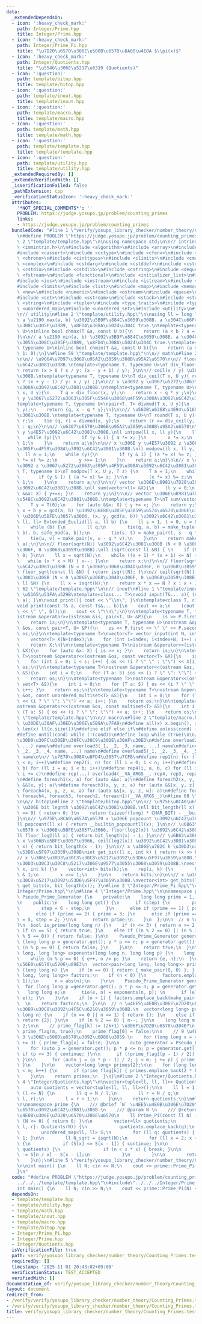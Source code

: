 ```yaml
---
data:
  _extendedDependsOn:
  - icon: ':heavy_check_mark:'
    path: Integer/Prime.hpp
    title: Integer/Prime.hpp
  - icon: ':heavy_check_mark:'
    path: Integer/Prime_Pi.hpp
    title: "\u7D20\u6570\u306E\u500B\u6570\u8A08\u4E0A $\\pi(x)$"
  - icon: ':heavy_check_mark:'
    path: Integer/Quotients.hpp
    title: "\u5546\u306E\u5217\u6319 (Quotients)"
  - icon: ':question:'
    path: template/bitop.hpp
    title: template/bitop.hpp
  - icon: ':question:'
    path: template/inout.hpp
    title: template/inout.hpp
  - icon: ':question:'
    path: template/macro.hpp
    title: template/macro.hpp
  - icon: ':question:'
    path: template/math.hpp
    title: template/math.hpp
  - icon: ':question:'
    path: template/template.hpp
    title: template/template.hpp
  - icon: ':question:'
    path: template/utility.hpp
    title: template/utility.hpp
  _extendedRequiredBy: []
  _extendedVerifiedWith: []
  _isVerificationFailed: false
  _pathExtension: cpp
  _verificationStatusIcon: ':heavy_check_mark:'
  attributes:
    '*NOT_SPECIAL_COMMENTS*': ''
    PROBLEM: https://judge.yosupo.jp/problem/counting_primes
    links:
    - https://judge.yosupo.jp/problem/counting_primes
  bundledCode: "#line 1 \"verify/yosupo_library_checker/number_theory/Counting_Primes.test.cpp\"\
    \n#define PROBLEM \"https://judge.yosupo.jp/problem/counting_primes\"\n\n#line\
    \ 2 \"template/template.hpp\"\n\nusing namespace std;\n\n// intrinstic\n#include\
    \ <immintrin.h>\n\n#include <algorithm>\n#include <array>\n#include <bitset>\n\
    #include <cassert>\n#include <cctype>\n#include <cfenv>\n#include <cfloat>\n#include\
    \ <chrono>\n#include <cinttypes>\n#include <climits>\n#include <cmath>\n#include\
    \ <complex>\n#include <cstdarg>\n#include <cstddef>\n#include <cstdint>\n#include\
    \ <cstdio>\n#include <cstdlib>\n#include <cstring>\n#include <deque>\n#include\
    \ <fstream>\n#include <functional>\n#include <initializer_list>\n#include <iomanip>\n\
    #include <ios>\n#include <iostream>\n#include <istream>\n#include <iterator>\n\
    #include <limits>\n#include <list>\n#include <map>\n#include <memory>\n#include\
    \ <new>\n#include <numeric>\n#include <ostream>\n#include <queue>\n#include <random>\n\
    #include <set>\n#include <sstream>\n#include <stack>\n#include <streambuf>\n#include\
    \ <string>\n#include <tuple>\n#include <type_traits>\n#include <typeinfo>\n#include\
    \ <unordered_map>\n#include <unordered_set>\n#include <utility>\n#include <vector>\n\
    \n// utility\n#line 2 \"template/utility.hpp\"\n\nusing ll = long long;\n\n//\
    \ a \u2190 max(a, b) \u3092\u5B9F\u884C\u3059\u308B. a \u304C\u66F4\u65B0\u3055\
    \u308C\u305F\u3089, \u8FD4\u308A\u5024\u304C true.\ntemplate<typename T, typename\
    \ U>\ninline bool chmax(T &a, const U b){\n    return (a < b ? a = b, 1: 0);\n\
    }\n\n// a \u2190 min(a, b) \u3092\u5B9F\u884C\u3059\u308B. a \u304C\u66F4\u65B0\
    \u3055\u308C\u305F\u3089, \u8FD4\u308A\u5024\u304C true.\ntemplate<typename T,\
    \ typename U>\ninline bool chmin(T &a, const U b){\n    return (a > b ? a = b,\
    \ 1: 0);\n}\n#line 59 \"template/template.hpp\"\n\n// math\n#line 2 \"template/math.hpp\"\
    \n\n// \u9664\u7B97\u306B\u95A2\u3059\u308B\u95A2\u6570\n\n// floor(x / y) \u3092\
    \u6C42\u3081\u308B.\ntemplate<typename T, typename U>\nT div_floor(T x, U y){\
    \ return (x > 0 ? x / y: (x - y + 1) / y); }\n\n// ceil(x / y) \u3092\u6C42\u3081\
    \u308B.\ntemplate<typename T, typename U>\nT div_ceil(T x, U y){ return (x > 0\
    \ ? (x + y - 1) / y: x / y) ;}\n\n// x \u3092 y \u3067\u5272\u3063\u305F\u4F59\
    \u308A\u3092\u6C42\u3081\u308B.\ntemplate<typename T, typename U>\nT safe_mod(T\
    \ x, U y){\n    T q = div_floor(x, y);\n    return x - q * y ;\n}\n\n// x \u3092\
    \ y \u3067\u5272\u3063\u305F\u5546\u3068\u4F59\u308A\u3092\u6C42\u3081\u308B.\n\
    template<typename T, typename U>\npair<T, T> divmod(T x, U y){\n    T q = div_floor(x,\
    \ y);\n    return {q, x - q * y};\n}\n\n// \u56DB\u6368\u4E94\u5165\u3092\u6C42\
    \u3081\u308B.\ntemplate<typename T, typename U>\nT round(T x, U y){\n    T q,\
    \ r;\n    tie (q, r) = divmod(x, y);\n    return (r >= div_ceil(y, 2)) ? q + 1\
    \ : q;\n}\n\n// \u6307\u6570\u306B\u95A2\u3059\u308B\u95A2\u6570\n\n// x \u306E\
    \ y \u4E57\u3092\u6C42\u3081\u308B.\nll intpow(ll x, ll y){\n    ll a = 1;\n \
    \   while (y){\n        if (y & 1) { a *= x; }\n        x *= x;\n        y >>=\
    \ 1;\n    }\n    return a;\n}\n\n// x \u306E y \u4E57\u3092 z \u3067\u5272\u3063\
    \u305F\u4F59\u308A\u3092\u6C42\u3081\u308B.\nll modpow(ll x, ll y, ll z){\n  \
    \  ll a = 1;\n    while (y){\n        if (y & 1) { (a *= x) %= z; }\n        (x\
    \ *= x) %= z;\n        y >>= 1;\n    }\n    return a;\n}\n\n// x \u306E y \u4E57\
    \u3092 z \u3067\u5272\u3063\u305F\u4F59\u308A\u3092\u6C42\u3081\u308B.\ntemplate<typename\
    \ T, typename U>\nT modpow(T x, U y, T z) {\n    T a = 1;\n    while (y) {\n \
    \       if (y & 1) { (a *= x) %= z; }\n\n        (x *= x) %= z;\n        y >>=\
    \ 1;\n    }\n\n    return a;\n}\n\n// vector \u306E\u8981\u7D20\u306E\u7DCF\u548C\
    \u3092\u6C42\u3081\u308B.\nll sum(vector<ll> &X){\n    ll y = 0;\n    for (auto\
    \ &&x: X) { y+=x; }\n    return y;\n}\n\n// vector \u306E\u8981\u7D20\u306E\u7DCF\
    \u548C\u3092\u6C42\u3081\u308B.\ntemplate<typename T>\nT sum(vector<T> &X){\n\
    \    T y = T(0);\n    for (auto &&x: X) { y += x; }\n    return y;\n}\n\n// a\
    \ x + b y = gcd(a, b) \u3092\u6E80\u305F\u3059\u6574\u6570\u306E\u7D44 (a, b)\
    \ \u306B\u5BFE\u3057\u3066, (x, y, gcd(a, b)) \u3092\u6C42\u3081\u308B.\ntuple<ll,\
    \ ll, ll> Extended_Euclid(ll a, ll b) {\n    ll s = 1, t = 0, u = 0, v = 1;\n\
    \    while (b) {\n        ll q;\n        tie(q, a, b) = make_tuple(div_floor(a,\
    \ b), b, safe_mod(a, b));\n        tie(s, t) = make_pair(t, s - q * t);\n    \
    \    tie(u, v) = make_pair(v, u - q * v);\n    }\n\n    return make_tuple(s, u,\
    \ a);\n}\n\n// floor(sqrt(N)) \u3092\u6C42\u3081\u308B (N < 0 \u306E\u3068\u304D\
    \u306F, 0 \u3068\u3059\u308B).\nll isqrt(const ll &N) { \n    if (N <= 0) { return\
    \ 0; }\n\n    ll x = sqrt(N);\n    while ((x + 1) * (x + 1) <= N) { x++; }\n \
    \   while (x * x > N) { x--; }\n\n    return x;\n}\n\n// floor(sqrt(N)) \u3092\
    \u6C42\u3081\u308B (N < 0 \u306E\u3068\u304D\u306F, 0 \u3068\u3059\u308B).\nll\
    \ floor_sqrt(const ll &N) { return isqrt(N); }\n\n// ceil(sqrt(N)) \u3092\u6C42\
    \u3081\u308B (N < 0 \u306E\u3068\u304D\u306F, 0 \u3068\u3059\u308B).\nll ceil_sqrt(const\
    \ ll &N) {\n    ll x = isqrt(N);\n    return x * x == N ? x : x + 1;\n}\n#line\
    \ 62 \"template/template.hpp\"\n\n// inout\n#line 1 \"template/inout.hpp\"\n//\
    \ \u5165\u51FA\u529B\ntemplate<class... T>\nvoid input(T&... a){ (cin >> ... >>\
    \ a); }\n\nvoid print(){ cout << \"\\n\"; }\n\ntemplate<class T, class... Ts>\n\
    void print(const T& a, const Ts&... b){\n    cout << a;\n    (cout << ... << (cout\
    \ << \" \", b));\n    cout << \"\\n\";\n}\n\ntemplate<typename T, typename U>\n\
    istream &operator>>(istream &is, pair<T, U> &P){\n    is >> P.first >> P.second;\n\
    \    return is;\n}\n\ntemplate<typename T, typename U>\nostream &operator<<(ostream\
    \ &os, const pair<T, U> &P){\n    os << P.first << \" \" << P.second;\n    return\
    \ os;\n}\n\ntemplate<typename T>\nvector<T> vector_input(int N, int index){\n\
    \    vector<T> X(N+index);\n    for (int i=index; i<index+N; i++) cin >> X[i];\n\
    \    return X;\n}\n\ntemplate<typename T>\nistream &operator>>(istream &is, vector<T>\
    \ &X){\n    for (auto &x: X) { is >> x; }\n    return is;\n}\n\ntemplate<typename\
    \ T>\nostream &operator<<(ostream &os, const vector<T> &X){\n    int s = (int)X.size();\n\
    \    for (int i = 0; i < s; i++) { os << (i ? \" \" : \"\") << X[i]; }\n    return\
    \ os;\n}\n\ntemplate<typename T>\nostream &operator<<(ostream &os, const unordered_set<T>\
    \ &S){\n    int i = 0;\n    for (T a: S) {os << (i ? \" \": \"\") << a; i++;}\n\
    \    return os;\n}\n\ntemplate<typename T>\nostream &operator<<(ostream &os, const\
    \ set<T> &S){\n    int i = 0;\n    for (T a: S) { os << (i ? \" \": \"\") << a;\
    \ i++; }\n    return os;\n}\n\ntemplate<typename T>\nostream &operator<<(ostream\
    \ &os, const unordered_multiset<T> &S){\n    int i = 0;\n    for (T a: S) { os\
    \ << (i ? \" \": \"\") << a; i++; }\n    return os;\n}\n\ntemplate<typename T>\n\
    ostream &operator<<(ostream &os, const multiset<T> &S){\n    int i = 0;\n    for\
    \ (T a: S) { os << (i ? \" \": \"\") << a; i++; }\n    return os;\n}\n#line 65\
    \ \"template/template.hpp\"\n\n// macro\n#line 2 \"template/macro.hpp\"\n\n//\
    \ \u30DE\u30AF\u30ED\u306E\u5B9A\u7FA9\n#define all(x) x.begin(), x.end()\n#define\
    \ len(x) ll(x.size())\n#define elif else if\n#define unless(cond) if (!(cond))\n\
    #define until(cond) while (!(cond))\n#define loop while (true)\n\n// \u30AA\u30FC\
    \u30D0\u30FC\u30ED\u30FC\u30C9\u30DE\u30AF\u30ED\n#define overload2(_1, _2, name,\
    \ ...) name\n#define overload3(_1, _2, _3, name, ...) name\n#define overload4(_1,\
    \ _2, _3, _4, name, ...) name\n#define overload5(_1, _2, _3, _4, _5, name, ...)\
    \ name\n\n// \u7E70\u308A\u8FD4\u3057\u7CFB\n#define rep1(n) for (ll i = 0; i\
    \ < n; i++)\n#define rep2(i, n) for (ll i = 0; i < n; i++)\n#define rep3(i, a,\
    \ b) for (ll i = a; i < b; i++)\n#define rep4(i, a, b, c) for (ll i = a; i < b;\
    \ i += c)\n#define rep(...) overload4(__VA_ARGS__, rep4, rep3, rep2, rep1)(__VA_ARGS__)\n\
    \n#define foreach1(x, a) for (auto &&x: a)\n#define foreach2(x, y, a) for (auto\
    \ &&[x, y]: a)\n#define foreach3(x, y, z, a) for (auto &&[x, y, z]: a)\n#define\
    \ foreach4(x, y, z, w, a) for (auto &&[x, y, z, w]: a)\n#define foreach(...) overload5(__VA_ARGS__,\
    \ foreach4, foreach3, foreach2, foreach1)(__VA_ARGS__)\n#line 68 \"template/template.hpp\"\
    \n\n// bitop\n#line 2 \"template/bitop.hpp\"\n\n// \u975E\u8CA0\u6574\u6570 x\
    \ \u306E bit legnth \u3092\u6C42\u3081\u308B.\nll bit_length(ll x) {\n    if (x\
    \ == 0) { return 0; }\n    return (sizeof(long) * CHAR_BIT) - __builtin_clzll(x);\n\
    }\n\n// \u975E\u8CA0\u6574\u6570 x \u306E popcount \u3092\u6C42\u3081\u308B.\n\
    ll popcount(ll x) { return __builtin_popcountll(x); }\n\n// \u6B63\u306E\u6574\
    \u6570 x \u306B\u5BFE\u3057\u3066, floor(log2(x)) \u3092\u6C42\u3081\u308B.\n\
    ll floor_log2(ll x) { return bit_length(x) - 1; }\n\n// \u6B63\u306E\u6574\u6570\
    \ x \u306B\u5BFE\u3057\u3066, ceil(log2(x)) \u3092\u6C42\u3081\u308B.\nll ceil_log2(ll\
    \ x) { return bit_length(x - 1); }\n\n// x \u306E\u7B2C k \u30D3\u30C3\u30C8\u3092\
    \u53D6\u5F97\u3059\u308B\nint get_bit(ll x, int k) { return (x >> k) & 1; }\n\n\
    // x \u306E\u30D3\u30C3\u30C8\u5217\u3092\u53D6\u5F97\u3059\u308B.\n// k \u306F\
    \u30D3\u30C3\u30C8\u5217\u306E\u9577\u3055\u3068\u3059\u308B.\nvector<int> get_bits(ll\
    \ x, int k) {\n    vector<int> bits(k);\n    rep(i, k) {\n        bits[i] = x\
    \ & 1;\n        x >>= 1;\n    }\n\n    return bits;\n}\n\n// x \u306E\u30D3\u30C3\
    \u30C8\u5217\u3092\u53D6\u5F97\u3059\u308B.\nvector<int> get_bits(ll x) { return\
    \ get_bits(x, bit_length(x)); }\n#line 2 \"Integer/Prime_Pi.hpp\"\n\n#line 2 \"\
    Integer/Prime.hpp\"\n\n#line 4 \"Integer/Prime.hpp\"\n\nnamespace prime {\n  class\
    \ Pseudo_Prime_Generator {\n    private:\n    long long prime = 1, step = 0;\n\
    \n    public:\n    long long get() {\n      if (step) {\n        prime += step;\n\
    \        step = 6 - step;\n      }\n      else if (prime == 1) { prime = 2; }\n\
    \      else if (prime == 2) { prime = 3; }\n      else if (prime == 3) { prime\
    \ = 5, step = 2; }\n\n      return prime;\n    }\n  };\n\n  // n \u306F\u7D20\u6570\
    ?\n  bool is_prime(long long n) {\n    if (n <= 3) { return n >= 2; }\n    else\
    \ if (n == 5) { return true; }\n    else if ((n % 2 == 0) || (n % 3 == 0) || (n\
    \ % 5 == 0)) { return false; }\n\n    Pseudo_Prime_Generator generator;\n    for\
    \ (long long p = generator.get(); p * p <= n; p = generator.get()) {\n      if\
    \ (n % p == 0) { return false; }\n    }\n\n    return true;\n  }\n\n  pair<long\
    \ long, long long> exponents(long long n, long long p) {\n    long long e = 0;\n\
    \    while (n % p == 0) { e++, n /= p; }\n    return {e, n};\n  }\n\n  // \u7D20\
    \u56E0\u6570\u5206\u89E3\n  vector<pair<long long, long long>> prime_factorization\
    \ (long long n) {\n    if (n == 0) { return { make_pair(0, 0) }; } \n\n    vector<pair<long\
    \ long, long long>> factors;\n    if (n < 0) {\n      factors.emplace_back(make_pair(-1,\
    \ 1));\n      n = abs(n);\n    }\n\n    Pseudo_Prime_Generator generator;\n  \
    \  for (long long p =generator.get(); p * p <= n; p = generator.get()) {\n   \
    \   long long e;\n      tie(e, n) = exponents(n, p); \n      if (e) { factors.emplace_back(make_pair(p,\
    \ e)); }\n    }\n\n    if (n > 1) { factors.emplace_back(make_pair(n, 1)); }\n\
    \  \n    return factors;\n  }\n\n  // n \u4EE5\u4E0B\u306E\u7D20\u6570\u306E\u30EA\
    \u30B9\u30C8\u3092\u4F5C\u6210\u3059\u308B.\n  vector<long long> prime_list(long\
    \ long n) {\n    if (n == 0 || n == 1) { return {}; }\n    else if (n == 2) {\
    \ return {2}; }\n\n    if (n % 2 == 0) { n--; }\n\n    long long m = (n + 1) /\
    \ 2;\n\n    // prime_flag[k] := (2k+1) \u306F\u7D20\u6570\u304B?\n    vector<bool>\
    \ prime_flag(m, true);\n    prime_flag[0] = false;\n\n    // 9 \u4EE5\u4E0A\u306E\
    \ 3 \u306E\u500D\u6570\u3092\u6D88\u3059.\n    for (long long x = 4; x < m; x\
    \ += 3) { prime_flag[x] = false; }\n\n    auto generator = Pseudo_Prime_Generator();\n\
    \    for (auto p = generator.get(); p * p <= n; p = generator.get()) {\n     \
    \ if (p <= 3) { continue; }\n\n      if (!prime_flag[(p - 1) / 2]) { continue;\
    \ }\n\n      for (auto j = (p * p - 1) / 2; j < m; j += p) { prime_flag[j] = false;\
    \ }\n    }\n\n    vector<long long> primes{2};\n\n    for (long long k = 0; k\
    \ < m; k++) {\n      if (prime_flag[k]) { primes.emplace_back(2 * k + 1); }\n\
    \    }\n\n    return primes;\n  }\n}\n#line 2 \"Integer/Quotients.hpp\"\n\n#line\
    \ 4 \"Integer/Quotients.hpp\"\n\nvector<tuple<ll, ll, ll>> Quotients(ll N) {\n\
    \    auto quotients = vector<tuple<ll, ll, ll>>();\n\n    ll l = 1;\n    while\
    \ (l <= N) {\n        ll q = N / l;\n        ll r = N / q;\n        quotients.emplace_back(q,\
    \ l, r);\n        l = r + 1;\n    }\n\n    return quotients;\n}\n#line 6 \"Integer/Prime_Pi.hpp\"\
    \n\nnamespace prime {\n    /// @brief `N` \u4EE5\u4E0B\u306E\u7D20\u6570\u306E\
    \u6570\u3092\u6C42\u3081\u308B.\n    /// @param N \n    /// @return `N` \u4EE5\
    \u4E0B\u306E\u7D20\u6570\u306E\u6570\n    ll Prime_Pi(const ll N) {\n        if\
    \ (N <= 0) { return 0; }\n\n        vector<ll> quotients;\n        for (auto &[q,\
    \ l, r]: Quotients(N)) {\n            quotients.emplace_back(q);\n        }\n\n\
    \        unordered_map<ll, ll> S;\n        for (ll q: quotients) { S[q] = q -\
    \ 1; }\n\n        ll N_sqrt = isqrt(N);\n        for (ll x = 2; x <= N_sqrt; x++)\
    \ {\n            if (S[x] <= S[x - 1]) { continue; }\n\n            for (ll n:\
    \ quotients) {\n                if (n < x * x) { break; }\n\n                S[n]\
    \ -= S[n / x] - S[x - 1];\n            }\n        }\n\n        return S[N];\n\
    \    }\n};\n#line 5 \"verify/yosupo_library_checker/number_theory/Counting_Primes.test.cpp\"\
    \n\nint main() {\n    ll N; cin >> N;\n    cout << prime::Prime_Pi(N) << endl;\n\
    }\n"
  code: "#define PROBLEM \"https://judge.yosupo.jp/problem/counting_primes\"\n\n#include\"\
    ../../../template/template.hpp\"\n#include\"../../../Integer/Prime_Pi.hpp\"\n\n\
    int main() {\n    ll N; cin >> N;\n    cout << prime::Prime_Pi(N) << endl;\n}\n"
  dependsOn:
  - template/template.hpp
  - template/utility.hpp
  - template/math.hpp
  - template/inout.hpp
  - template/macro.hpp
  - template/bitop.hpp
  - Integer/Prime_Pi.hpp
  - Integer/Prime.hpp
  - Integer/Quotients.hpp
  isVerificationFile: true
  path: verify/yosupo_library_checker/number_theory/Counting_Primes.test.cpp
  requiredBy: []
  timestamp: '2025-11-01 20:43:02+09:00'
  verificationStatus: TEST_ACCEPTED
  verifiedWith: []
documentation_of: verify/yosupo_library_checker/number_theory/Counting_Primes.test.cpp
layout: document
redirect_from:
- /verify/verify/yosupo_library_checker/number_theory/Counting_Primes.test.cpp
- /verify/verify/yosupo_library_checker/number_theory/Counting_Primes.test.cpp.html
title: verify/yosupo_library_checker/number_theory/Counting_Primes.test.cpp
---
```

